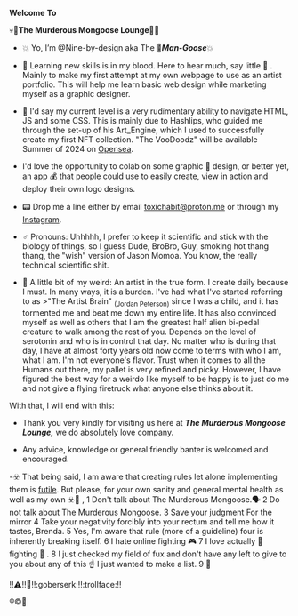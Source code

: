 **Welcome**
**To**
 
:skull::hocho:**The Murderous Mongoose Lounge**:hocho::skull:

- :boom: Yo, I’m @Nine-by-design aka The :badger:***Man-Goose***:boom:

- :dna: Learning new skills is in my blood. Here to hear much, say little :speak_no_evil: . Mainly to make my first attempt at my own webpage to use as an artist portfolio. This will help me learn basic web design while marketing myself as a graphic designer.
- :beginner: I'd say my current level is a very rudimentary ability to navigate HTML, JS and some CSS. This is mainly due to Hashlips, who guided me through the set-up of his Art_Engine, which I used to successfully create my first NFT collection. "The VooDoodz" will be available Summer of 2024 on [Opensea](https://opensea.io/TheMongoose). 
- I'd love the opportunity to colab on some graphic :art: design, or better yet, an app :moneybag: that people could use to easily create, view in action and deploy their own logo designs.

- :pager: Drop me a line either by email toxichabit@proton.me or through my [Instagram](https://www.instagram.com/forever.unfinished.studio/).
- :male_sign:  Pronouns: Uhhhhh, I prefer to keep it scientific and stick with the biology of things, so I guess Dude, BroBro, Guy, smoking hot thang thang, the "wish" version of Jason Momoa. You know, the really technical scientific shit.
- :black_flag: A little bit of my weird: An artist in the true form. I create daily because I must. In many ways, it is a burden. I've had what I've started referring to as >"The Artist Brain" <sub>(Jordan Peterson)</sub> since I was a child, and it has tormented me and beat me down my entire life. It has also convinced myself as well as others that I am the greatest half alien bi-pedal creature to walk among the rest of you. Depends on the level of serotonin and who is in control that day. No matter who is during that day, I have at almost forty years old now come to terms with who I am, what I am. I'm not everyone's flavor. Trust when it comes to all the Humans out there, my pallet is very refined and picky. However, I have figured the best way for a weirdo like myself to be happy is to just do me and not give a flying firetruck what anyone else thinks about it.

With that, I will end with this:

- Thank you very kindly for visiting us here at ***The Murderous Mongoose Lounge,*** we do absolutely love company.

- Any advice, knowledge or general friendly banter is welcomed and encouraged.
  
-:biohazard: That being said, I am aware that creating rules let alone implementing them is [futile](https://tvtropes.org/pmwiki/pmwiki.php/Main/RulesOfTheInternet). But please, for your own sanity and general mental health as well as my own :biohazard::badger: ,
  1 Don't talk about The Murderous Mongoose.:speaking_head:
  2 Do not talk about The Murderous Mongoose.
  3 Save your judgment For the mirror
  4 Take your negativity forcibly into your rectum and tell me how it tastes, Brenda.
  5 Yes, I'm aware that rule (more of a guideline) four is inherently breaking itself.
  6 I hate online fighting :video_game:
  7 I love actually :boxing_glove: fighting :supervillain: .
  8 I just checked my field of fux and don't have any left to give to you about any of this ☝️ I just wanted to make a list.
  9 🖕

  :bangbang::warning::bangbang::underage::bangbang::goberserk::bangbang::trollface::bangbang:

  :registered::copyright::checkered_flag:

<!---
Nine-by-design/Nine-by-design is a ✨ special ✨ repository because its `README.md` (this file) appears on your GitHub profile.
You can click the Preview link to take a look at your changes.
--->
